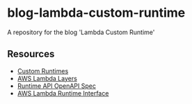 # blog-lambda-custom-runtime
A repository for the blog 'Lambda Custom Runtime'

## Resources
- [Custom Runtimes](https://docs.aws.amazon.com/lambda/latest/dg/runtimes-custom.html)
- [AWS Lambda Layers](https://docs.aws.amazon.com/lambda/latest/dg/configuration-layers.html)
- [Runtime API OpenAPI Spec](https://docs.aws.amazon.com/lambda/latest/dg/samples/runtime-api.zip)
- [AWS Lambda Runtime Interface](https://docs.aws.amazon.com/lambda/latest/dg/runtimes-api.html)